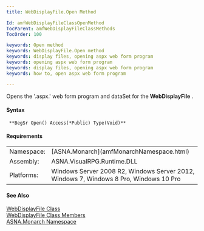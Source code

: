 ```yaml
---
title: WebDisplayFile.Open Method

Id: amfWebDisplayFileClassOpenMethod
TocParent: amfWebDisplayFileClassMethods
TocOrder: 100

keywords: Open method
keywords: WebDisplayFile.Open method
keywords: display files, opening aspx web form program
keywords: opening aspx web form program
keywords: display files, opening aspx web form program
keywords: how to, open aspx web form program

---
```


Opens the '.aspx.' web form program and dataSet for the **WebDisplayFile** .

#### Syntax
<pre class="prettyprint"><code class="avr"> **BegSr Open() Access(*Public) Type(Void)** </code></pre>

<!-- -->

#### Requirements
<table class="dttable" cellspacing="0" cellpadding="4" width="60%">
           <colgroup>
            <col width="15%" style="font-weight:bold" />
            <col width="85%" />
          </colgroup>
          <tr>
            <td>Namespace:</td>
            <td>[ASNA.Monarch](amfMonarchNamespace.html)</td>
          </tr>
          <tr>
            <td>Assembly:</td>
            <td>ASNA.VisualRPG.Runtime.DLL</td>
          </tr>
         <tr>
            <td>Platforms:</td>
            <td>Windows Server 2008 R2, Windows Server 2012,  Windows 7, Windows 8 Pro, Windows 10 Pro</td>
         </tr>
</table>

<!-- end -->

#### See Also
[ WebDisplayFile Class](amfWebDisplayFileClass.html) <br /> [ WebDisplayFile Class Members](amfWebDisplayFileClassMembers.html) <br /> [ASNA.Monarch Namespace](amfMonarchNamespace.html)
